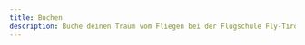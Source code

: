 ```yaml
---
title: Buchen
description: Buche deinen Traum vom Fliegen bei der Flugschule Fly-Tirol.com
---
```


